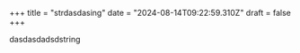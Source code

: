 +++
title = "strdasdasing"
date = "2024-08-14T09:22:59.310Z"
draft = false
+++

  dasdasdadsdstring
        